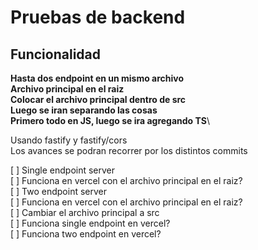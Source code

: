 # Pruebas de backend

## Funcionalidad

**Hasta dos endpoint en un mismo archivo**\
**Archivo principal en el raiz**\
**Colocar el archivo principal dentro de src**\
**Luego se iran separando las cosas**\
**Primero todo en JS, luego se ira agregando TS**\

Usando fastify y fastify/cors\
Los avances se podran recorrer por los distintos commits

[ ] Single endpoint server\
[ ] Funciona en vercel con el archivo principal en el raiz?\
[ ] Two endpoint server\
[ ] Funciona en vercel con el archivo principal en el raiz?\
[ ] Cambiar el archivo principal a src\
[ ] Funciona single endpoint en vercel?\
[ ] Funciona two endpoint en vercel?
